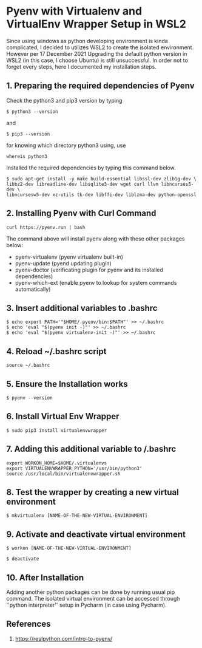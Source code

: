 # Pyenv with Virtualenv and VirtualEnv Wrapper Setup in WSL2

Since using windows as python developing environment is kinda complicated, I decided to utilizes WSL2 to create the isolated environment. However per 17 December 2021
Upgrading the default python version in WSL2 (in this case, I choose Ubuntu) is still unsuccessful.
In order not to forget every steps, here I documented my installation steps.

## 1. Preparing the required dependencies of Pyenv

Check the python3 and pip3 version by typing

```
$ python3 --version
```

and 

```
$ pip3 --version
```
for knowing which directory python3 using, use

```
whereis python3
```

Installed the required dependencies by typing this command below.

```
$ sudo apt-get install -y make build-essential libssl-dev zlib1g-dev \
libbz2-dev libreadline-dev libsqlite3-dev wget curl llvm libncurses5-dev \
libncursesw5-dev xz-utils tk-dev libffi-dev liblzma-dev python-openssl
```

## 2. Installing Pyenv with Curl Command

```
curl https://pyenv.run | bash
```
The command above will install pyenv along with these other packages below:

- pyenv-virtualenv (pyenv virtualenv built-in)
- pyenv-update (pyend updating plugin)
- pyenv-doctor (verificating plugin for pyenv and its installed dependencies)
- pyenv-which-ext (enable pyenv to lookup for system commands automatically)

## 3. Insert additional variables to .bashrc

```
$ echo export PATH='"$HOME/.pyenv/bin:$PATH"' >> ~/.bashrc
$ echo 'eval "$(pyenv init -)"' >> ~/.bashrc 
$ echo 'eval "$(pyenv virtualenv-init -)"' >> ~/.bashrc
```

## 4. Reload ~/.bashrc script

```
source ~/.bashrc
```

## 5. Ensure the Installation works

```
$ pyenv --version
```

## 6. Install Virtual Env Wrapper

```
$ sudo pip3 install virtualenvwrapper
```

## 7. Adding this additional variable to /.bashrc

```
export WORKON_HOME=$HOME/.virtualenvs
export VIRTUALENVWRAPPER_PYTHON='/usr/bin/python3'
source /usr/local/bin/virtualenvwrapper.sh
```

## 8. Test the wrapper by creating a new virtual environment

```
$ mkvirtualenv [NAME-OF-THE-NEW-VIRTUAL-ENVIRONMENT]
```

## 9. Activate and deactivate virtual environment

```
$ workon [NAME-OF-THE-NEW-VIRTUAL-ENVIRONMENT]
```

```
$ deactivate
```

## 10. After Installation

Adding another python packages can be done by running usual pip command. The isolated virtual environment can be accessed
through ''python interpreter'' setup in Pycharm (in case using Pycharm).

## References
1. https://realpython.com/intro-to-pyenv/
